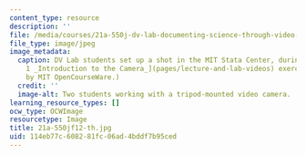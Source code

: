 ```yaml
---
content_type: resource
description: ''
file: /media/courses/21a-550j-dv-lab-documenting-science-through-video-and-new-media-fall-2012/114eb77c608281fc06ad4bddf7b95ced_21a-550jf12-th.jpg
file_type: image/jpeg
image_metadata:
  caption: DV Lab students set up a shot in the MIT Stata Center, during their [Lab
    1 _Introduction to the Camera_](pages/lecture-and-lab-videos) exercise. (Image
    by MIT OpenCourseWare.)
  credit: ''
  image-alt: Two students working with a tripod-mounted video camera.
learning_resource_types: []
ocw_type: OCWImage
resourcetype: Image
title: 21a-550jf12-th.jpg
uid: 114eb77c-6082-81fc-06ad-4bddf7b95ced
---
```

